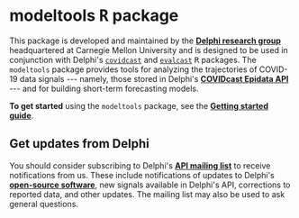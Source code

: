 # modeltools <tt>R</tt> package

This package is developed and maintained by the 
[**Delphi research group**](https://delphi.cmu.edu/) 
headquartered at Carnegie Mellon University and is designed to be used in 
conjunction with Delphi's
[`covidcast`](https://cmu-delphi.github.io/covidcast/covidcastR) and 
[`evalcast`](https://cmu-delphi.github.io/covidcast/evalcastR) 
<tt>R</tt> packages. The `modeltools` package provides tools for analyzing the
trajectories of COVID-19 data signals --- namely, those stored in Delphi's
[**COVIDcast Epidata API**](https://cmu-delphi.github.io/delphi-epidata/api/covidcast_signals.html) ---
and for building short-term forecasting models.

**To get started** using the `modeltools` package, see the
[**Getting started guide**](../../docs/modeltoolsR/articles/modeltools.html).


## Get updates from Delphi

You should consider subscribing to Delphi's 
[**API mailing list**](https://lists.andrew.cmu.edu/mailman/listinfo/delphi-covidcast-api)
to receive notifications from us. These include notifications of updates to 
Delphi's 
[**open-source software**](https://github.com/cmu-delphi/covidcast), 
new signals available in Delphi's API, 
corrections to reported data, and other updates. 
The mailing list may also be used to ask general questions.
